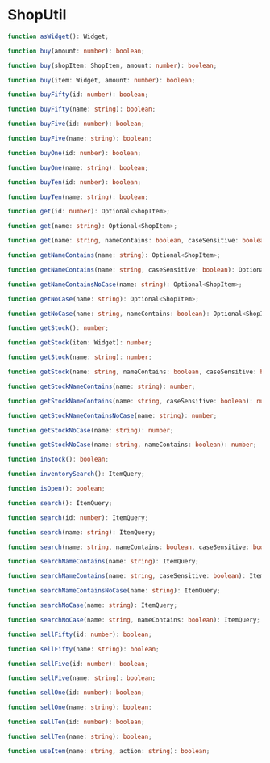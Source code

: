# ShopUtil

```typescript
function asWidget(): Widget;
```

```typescript
function buy(amount: number): boolean;
```

```typescript
function buy(shopItem: ShopItem, amount: number): boolean;
```

```typescript
function buy(item: Widget, amount: number): boolean;
```

```typescript
function buyFifty(id: number): boolean;
```

```typescript
function buyFifty(name: string): boolean;
```

```typescript
function buyFive(id: number): boolean;
```

```typescript
function buyFive(name: string): boolean;
```

```typescript
function buyOne(id: number): boolean;
```

```typescript
function buyOne(name: string): boolean;
```

```typescript
function buyTen(id: number): boolean;
```

```typescript
function buyTen(name: string): boolean;
```

```typescript
function get(id: number): Optional<ShopItem>;
```

```typescript
function get(name: string): Optional<ShopItem>;
```

```typescript
function get(name: string, nameContains: boolean, caseSensitive: boolean): Optional<ShopItem>;
```

```typescript
function getNameContains(name: string): Optional<ShopItem>;
```

```typescript
function getNameContains(name: string, caseSensitive: boolean): Optional<ShopItem>;
```

```typescript
function getNameContainsNoCase(name: string): Optional<ShopItem>;
```

```typescript
function getNoCase(name: string): Optional<ShopItem>;
```

```typescript
function getNoCase(name: string, nameContains: boolean): Optional<ShopItem>;
```

```typescript
function getStock(): number;
```

```typescript
function getStock(item: Widget): number;
```

```typescript
function getStock(name: string): number;
```

```typescript
function getStock(name: string, nameContains: boolean, caseSensitive: boolean): number;
```

```typescript
function getStockNameContains(name: string): number;
```

```typescript
function getStockNameContains(name: string, caseSensitive: boolean): number;
```

```typescript
function getStockNameContainsNoCase(name: string): number;
```

```typescript
function getStockNoCase(name: string): number;
```

```typescript
function getStockNoCase(name: string, nameContains: boolean): number;
```

```typescript
function inStock(): boolean;
```

```typescript
function inventorySearch(): ItemQuery;
```

```typescript
function isOpen(): boolean;
```

```typescript
function search(): ItemQuery;
```

```typescript
function search(id: number): ItemQuery;
```

```typescript
function search(name: string): ItemQuery;
```

```typescript
function search(name: string, nameContains: boolean, caseSensitive: boolean): ItemQuery;
```

```typescript
function searchNameContains(name: string): ItemQuery;
```

```typescript
function searchNameContains(name: string, caseSensitive: boolean): ItemQuery;
```

```typescript
function searchNameContainsNoCase(name: string): ItemQuery;
```

```typescript
function searchNoCase(name: string): ItemQuery;
```

```typescript
function searchNoCase(name: string, nameContains: boolean): ItemQuery;
```

```typescript
function sellFifty(id: number): boolean;
```

```typescript
function sellFifty(name: string): boolean;
```

```typescript
function sellFive(id: number): boolean;
```

```typescript
function sellFive(name: string): boolean;
```

```typescript
function sellOne(id: number): boolean;
```

```typescript
function sellOne(name: string): boolean;
```

```typescript
function sellTen(id: number): boolean;
```

```typescript
function sellTen(name: string): boolean;
```

```typescript
function useItem(name: string, action: string): boolean;
```

